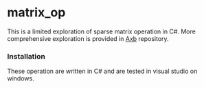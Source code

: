 # matrix_op

This is a limited exploration of sparse matrix operation in C#. More comprehensive exploration is provided in [Axb](https://github.com/leila68/Axb) repository.<br>


### Installation

These operation are written in C# and are tested in visual studio on windows.

